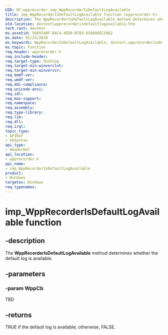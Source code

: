 ```yaml
---
UID: NF:wpprecorder.imp_WppRecorderIsDefaultLogAvailable
title: imp_WppRecorderIsDefaultLogAvailable function (wpprecorder.h)
description: The WppRecorderIsDefaultLogAvailable method determines whether the default log is available.
old-location: devtest\wpprecorderisdefaultlogavailable.htm
tech.root: devtest
ms.assetid: 5685540F-B4C4-4ED9-B783-85A898EC5A62
ms.date: 02/23/2018
ms.keywords: WppRecorderIsDefaultLogAvailable, devtest.wpprecorderisdefaultlogavailable, imp_WppRecorderIsDefaultLogAvailable, imp_WppRecorderIsDefaultLogAvailable function [Driver Development Tools], wpprecorder/imp_WppRecorderIsDefaultLogAvailable
ms.topic: function
req.header: wpprecorder.h
req.include-header: 
req.target-type: Desktop
req.target-min-winverclnt: 
req.target-min-winversvr: 
req.kmdf-ver: 
req.umdf-ver: 
req.ddi-compliance: 
req.unicode-ansi: 
req.idl: 
req.max-support: 
req.namespace: 
req.assembly: 
req.type-library: 
req.lib: 
req.dll: 
req.irql: 
topic_type:
- APIRef
- kbSyntax
api_type:
- HeaderDef
api_location:
- wpprecorder.h
api_name:
- imp_WppRecorderIsDefaultLogAvailable
product:
- Windows
targetos: Windows
req.typenames: 
---
```


# imp_WppRecorderIsDefaultLogAvailable function


## -description


The <b>WppRecorderIsDefaultLogAvailable</b> method determines whether the default log is available.


## -parameters




### -param WppCb

TBD




## -returns



TRUE if the default log is available; otherwise, FALSE.



